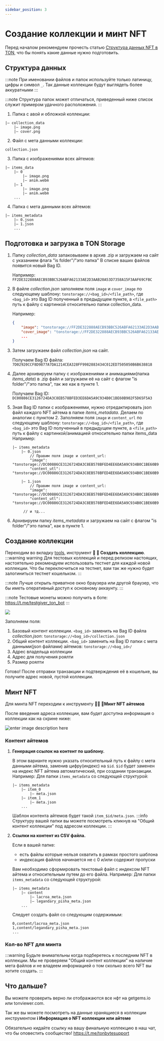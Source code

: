 ```yaml
---
sidebar_position: 3
---
```


# Создание коллекции и минт NFT

Перед началом рекомендуем прочесть статью [Структура данных NFT в TON](docs/Tools/nft_structure), что бы понять какие данные нужно подготовить.

## Структура данных

:::note
При именовании файлов и папок используйте только латиницу, цифры и символ `_`. Так данные коллекции будут выглядеть более аккуратными
:::

:::note
Структура папок может отличаться, приведенный ниже список служит примером удачного расположения.
:::

1. Папка с авой и обложкой коллекции:
```
|— collection_data
    |— image.png
    |— cover.png
```
2. Файл с мета данными коллекции:
```
collection.json
```
3. Папка с изображениями всех айтемов:
```
|— items_data
    |— 0
        |— image.png
        |— anim.webm
    |— 1
        |— image.png
        |— anim.webm 
    ...
```
4. Папка с мета данными всех айтемов:
```
|— items_metadata
    |— 0.json
    |— 1.json
    ...
```

## Подготовка и загрузка в TON Storage

1. Папку *collection_data* запаковываем в архив .zip и загружаем на сайт с указанием флага "is folder"/"это папка" В списке ваших файлов появится новый Bag ID.

	Например: `FF2DE322888AECB93BBC526ABFA62133AE2D3AAB20A53D7358A15F3AAF69CFBC`
2. В файле *collection.json* заполняем поля `image` и `cover_image` по следующему шаблону: `tonstorage://<bag_id>/<file_path>`, где `<bag_id>` это Bag ID полученный в предыдущем пункте, а `<file_path>` путь к файлу с картинкой относительно папки collection_data.
	
	Например:	
	```json
	{
		"image": "tonstorage://FF2DE322888AECB93BBC526ABFA62133AE2D3AAB20A53D7358A15F3AAF69CFBC/image.png",
		"cover_image": "tonstorage://FF2DE322888AECB93BBC526ABFA62133AE2D3AAB20A53D7358A15F3AAF69CFBC/image.png",
		...
	}
	```
3. Затем загружаем файл *collection.json* на сайт. 

	Получаем Bag ID файла:
	`7D02920CCF8D9877A7DA1214CEA328FF9982883434C012ED7505050B6B638818`
4. Далее архивируем папку с изображениями и анимациями(папка *items_data*) в .zip файл и загружаем её на сайт с флагом "is folder"/"это папка", так же как в пункте 1. 
	
	Получаем Bag ID:
	`DC00886CE3126724DA3C8EB578BFED3EE6DA5A9C934B0C1BE60B902F5D65F5A3`
5. Зная Bag ID папки с изображениями, нужно отредактировать json файл каждого NFT айтема в папке *items_metadata*. Делаем по аналогии с пунктом 2. Заполняем поля `image` и `content_url` по следующему шаблону: `tonstorage://<bag_id>/<file_path>`, где `<bag_id>` это Bag ID полученный в предыдущем пункте, а `<file_path>` путь к файлу с картинкой/анимацией относительно папки items_data
	Например:
	```
	|— items_metadata
	    |— 0.json		
		    // Правим поля image и content_url:
			"image": "tonstorage://DC00886CE3126724DA3C8EB578BFED4EE6DA5A9C934B0C1BE60B902F5D65F5A3/0/image.png",
			"content_utl": "tonstorage://DC00886CE3126724DA3C8EB578BFED4EE6DA5A9C934B0C1BE60B902F5D65F5A3/0/anim.webm",
			
	    |— 1.json
		    // Правим поля image и content_url:
			"image": "tonstorage://DC00886CE3126724DA3C8EB578BFED4EE6DA5A9C934B0C1BE60B902F5D65F5A3/1/image.png",
			"content_utl": "tonstorage://DC00886CE3126724DA3C8EB578BFED4EE6DA5A9C934B0C1BE60B902F5D65F5A3/1/anim.webm",
	    
	     // и тд...
	```
6.  Архивируем папку *items_metadata* и загружаем на сайт с флагом "is folder"/"это папка", как в пункте 1.

## Создание коллекции

Переходим во вкладку [tools](https://tonbyte.com/tools), инструмент **🌟 🏰 Создать коллекцию**. 
:::warning warning
Для тестовых коллекций и перед релизом настоящих, настоятельно рекомендуем использовать тестнет для каждой новой коллекции. Что бы переключиться на тестнет, вам так же нужно будет залогиниться тестнет кошельком. 
:::

:::note
Лучше открыть приватное окно браузера или другой браузер, что бы иметь оперативный доступ к основному аккаунту.
:::

:::note
Тестовые монеты можно получить в боте: https://t.me/testgiver_ton_bot
:::

![](https://tonbyte.com/gateway/88CA135741440053CB6C58903C6CCA8E22D9E131CF1924B5AE1D346449BFBF10)

Заполняем поля:
1. Базовый контент коллекции. `<bag_id>` заменить на Bag ID файла *collection.json*:
	`tonstorage://<bag_id>/collection.json`
2. Общий контент коллекции. `<bag_id>` заменить на Bag ID папки с мета данными(json файлами) айтемов:
	`tonstorage://<bag_id>/`
3. Адрес владельца коллекции
4. Адрес для получения роялти
5. Размер роялти

Готово! После отправки транзакции и подтверждения её в кошельке, вы получите адрес новой, пустой коллекции.

## Минт NFT

Для минта NFT переходим к инструменту **🧙‍♂️ 💎Минт NFT айтемов**


После введения адреса коллекции, вам будет доступна информация о коллекции как на скрине ниже:

![enter image description here](https://tonbyte.com/gateway/684FDC68B9E8FA7BABF621C0AACB28FE5A993D6BDE6E26847A7CEAB4A540EB0F)
### Контент айтемов
1. **Генерация ссылок на контент по шаблону.** 

	В этом варианте нужно указать относительный путь к файлу c мета данными айтема, заменив цифру(индекс) на `$id`. `$id` будет заменен на индекс NFT айтема автоматический, при создании транзакции.
	Например:
	Для папки `items_metadata` со следующей структурой:
	```
	|— items_metadata
		|— item_0
			|— meta.json
		|— item_1
			|— meta.json
	    ...
	```
	Шаблон контента айтемов будет такой `item_$id/meta.json`.
	:::info 
	Структуру вашей папки вы можете посмотреть кликнув на "Общий контент коллекции" под адресом коллекции.
	:::

2. **Ссылки на контент из CSV файла.**

	Если в вашей папке:
	- есть файлы которые нельзя охватить в рамках простого шаблона
	- индексация файлов начинается не с 0 и/или содержит пропуски

	Вам необходимо сформировать текстовый файл с индексом NFT айтема и относительным путем до его файла.
	Например: 
	Для папки `items_metadata` со следующей структурой:
	```
	|— items_metadata
		|— content
			|— lacroa_meta.json
			|— legandary_pisha_meta.json
	    ...
	```
	Следует создать файл со следующим содержимым:
	```
	0,content/lacroa_meta.json
	1,content/legandary_pisha_meta.json
	...
	```
	
### Кол-во NFT для минта
:::warning 
Будьте внимательны когда подберетесь к последним NFT в коллекции. Мы не проверяем "Общий контент коллекции" на наличие мета файлов и не владеем информацией о том сколько всего NFT вы хотите создать.
:::

## Что дальше?
Вы можете проверить верно ли отображаются все нфт на getgems.io или tonviewer.com.

Так же вы можете посмотреть на данные хранящиеся в коллекции инструментом **ℹ️ Информация о NFT коллекции или айтеме**

Обязательно кидайте ссылку на вашу финальную коллекцию в наш чат, что бы оповестить сообщество! https://t.me/tonbytesupport
